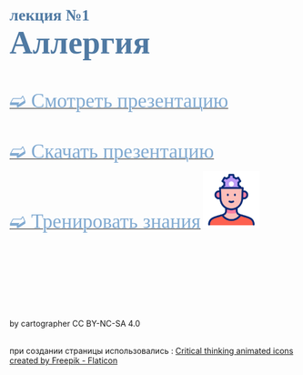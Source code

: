 # <span style="color: #507AA3; font-family: Corbel Light;">лекция №1 </span><br><span style="color: #507AA3; font-family: Corbel Light; font-size: 200%">Аллергия</span>
<br/>

[<span style="color: #81AAD1; font-family: Corbel Light;font-size: 250%">➫ Смотреть презентацию</span>](1_Allergy-1.md)
<br/>
<br/>
<br/>

[<span style="color: #81AAD1; font-family: Corbel Light;font-size: 250%">➫ Скачать презентацию</span>](1_Allergy-2.md)
<br/>

[<span style="color: #81AAD1; font-family: Corbel Light;font-size: 250%">➫ Тренировать знания</span>](1_Allergy-3.md) <img src="./critical-thinking.gif" alt="drawing" width="100"/>
<br/>
<br/>
<br/>
<br/>
<br/>
<br/>
<br/>
<br/>
<br/>







<footer>           
by cartographer CC BY-NC-SA 4.0<br/><br/>

при создании страницы использовались :
<a href="https://www.flaticon.com/free-animated-icons/critical-thinking" title="critical thinking animated icons">Critical thinking animated icons created by Freepik - Flaticon</a>
</footer>



